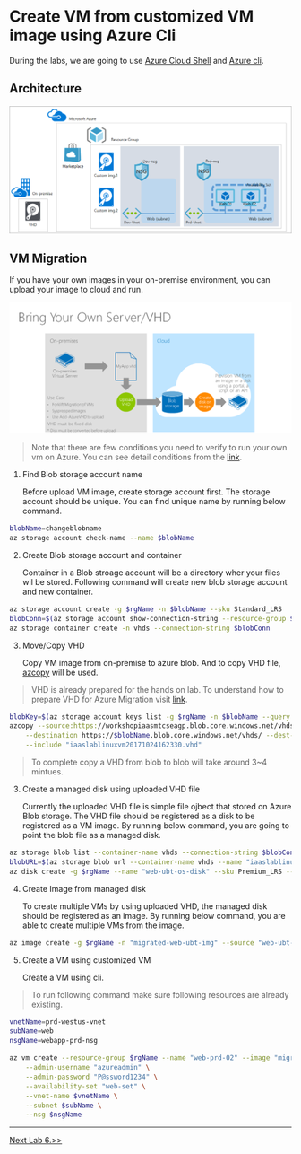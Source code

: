 # Create VM from customized VM image using Azure Cli
During the labs, we are going to use [Azure Cloud Shell](https://docs.microsoft.com/en-us/azure/cloud-shell/overview) and  [Azure cli](https://azure.github.io/projects/clis/).

## Architecture 
![alt text](/3.%20Hands%20on%20Labs/images/3.5.png)

## VM Migration
If you have your own images in your on-premise environment, you can upload your image to cloud and run. 

![](./images/3.5.2.png)

> Note that there are few conditions you need to verify to run your own vm on Azure. You can see detail conditions from the [link](https://docs.microsoft.com/en-us/azure/virtual-machines/linux/create-upload-generic).

1. Find Blob storage account name

    Before upload VM image, create storage account first. The storage account should be unique. You can find unique name by running below command.

```bash
blobName=changeblobname
az storage account check-name --name $blobName
```
2. Create Blob storage account and container

    Container in a Blob stroage account will be a directory wher your files wil be stored. Following command will create new blob storage account and new container. 
    
```bash
az storage account create -g $rgName -n $blobName --sku Standard_LRS
blobConn=$(az storage account show-connection-string --resource-group $rgName --name $blobName  --output tsv)
az storage container create -n vhds --connection-string $blobConn
```

3. Move/Copy VHD

    Copy VM image from on-premise to azure blob. And to copy VHD file, [azcopy](https://docs.microsoft.com/en-us/azure/storage/common/storage-use-azcopy-linux?toc=%2fazure%2fstorage%2fblobs%2ftoc.json) will be used. 

> VHD is already prepared for the hands on lab. To understand how to prepare VHD for Azure Migration visit [link](https://docs.microsoft.com/en-us/azure/virtual-machines/linux/create-upload-generic).

```bash
blobKey=$(az storage account keys list -g $rgName -n $blobName --query [].[value][0] --output tsv)
azcopy --source:https://workshopiaasmtcseagp.blob.core.windows.net/vhds/ --source-key "9cAiVFEmnOXJ/gYQ1DDOrtjrQDN1CevGQ3OfX+sL/QMoMPaZ2ti3zUy2Od60wAmYcNp4nlMQ872HSPnPLOaYhg==" \
    --destination https://$blobName.blob.core.windows.net/vhds/ --dest-key $blobKey \
    --include "iaaslablinuxvm20171024162330.vhd"
```

> To complete copy a VHD from blob to blob will take around 3~4 mintues.

3. Create a managed disk using uploaded VHD file

    Currently the uploaded VHD file is simple file ojbect that stored on Azure Blob storage. The VHD file should be registered as a disk to be registered as a VM image. By running below command, you are going to point the blob file as a managed disk.

```bash
az storage blob list --container-name vhds --connection-string $blobConn --output table
blobURL=$(az storage blob url --container-name vhds --name "iaaslablinuxvm20171024162330.vhd" --connection-string $blobConn --output tsv)
az disk create -g $rgName --name "web-ubt-os-disk" --sku Premium_LRS --source $blobURL
```

4. Create Image from managed disk 

    To create multiple VMs by using uploaded VHD, the managed disk should be registered as an image. By running below command, you are able to create multiple VMs from the image.

```bash
az image create -g $rgName -n "migrated-web-ubt-img" --source "web-ubt-os-disk" --os-type linux
```

5. Create a VM using customized VM

    Create a VM using cli.   

> To run following command make sure following resources are already existing.
```bash
vnetName=prd-westus-vnet
subName=web
nsgName=webapp-prd-nsg
```

```bash
az vm create --resource-group $rgName --name "web-prd-02" --image "migrated-web-ubt-img" \
    --admin-username "azureadmin" \
    --admin-password "P@ssword1234" \
    --availability-set "web-set" \
    --vnet-name $vnetName \
    --subnet $subName \
    --nsg $nsgName
```

<hr>

[Next Lab 6.>>](https://github.com/xlegend1024/az-infra-wrkshp-101/tree/master/3.%20Hands%20on%20Labs/3.6.%20Application%20Gateway)